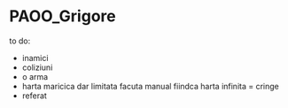 # PAOO_Grigore
to do:
  - inamici
  - coliziuni
  - o arma
  - harta maricica dar limitata facuta manual fiindca harta infinita = cringe
  - referat
